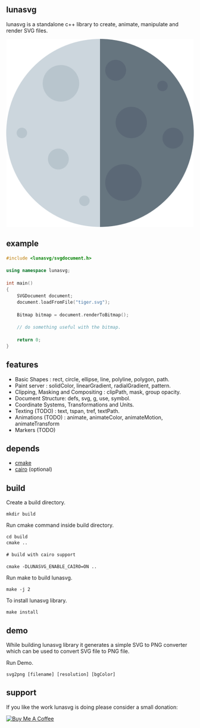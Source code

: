 ## lunasvg
lunasvg is a standalone c++ library to create, animate, manipulate and render SVG files.

![svg2png generated PNG](/example/luna.png)

## example
```cpp
#include <lunasvg/svgdocument.h>

using namespace lunasvg;

int main()
{
    SVGDocument document;
    document.loadFromFile("tiger.svg");
    
    Bitmap bitmap = document.renderToBitmap();
    
    // do something useful with the bitmap.
    
    return 0;
}

```

## features
- Basic Shapes : rect, circle, ellipse, line, polyline, polygon, path.
- Paint server : solidColor, linearGradient, radialGradient, pattern.
- Clipping, Masking and Compositing : clipPath, mask, group opacity.
- Document Structure: defs, svg, g, use, symbol.
- Coordinate Systems, Transformations and Units.
- Texting (TODO) : text, tspan, tref, textPath.
- Animations (TODO) : animate, animateColor, animateMotion, animateTransform
- Markers (TODO)

## depends
* [cmake](https://cmake.org/download/)
* [cairo](https://www.cairographics.org/download/) (optional)

## build

Create a build directory.
```
mkdir build
```
Run cmake command inside build directory.
```
cd build
cmake ..

# build with cairo support

cmake -DLUNASVG_ENABLE_CAIRO=ON ..

```
Run make to build lunasvg.

```
make -j 2
```
To install lunasvg library.

```
make install
```

## demo
While building lunasvg library it generates a simple SVG to PNG converter which can be used to convert SVG file to PNG file.

Run Demo.
```
svg2png [filename] [resolution] [bgColor]
```

## support
If you like the work lunasvg is doing please consider a small donation:

<a href="https://www.buymeacoffee.com/sammycage" target="_blank"><img src="https://www.buymeacoffee.com/assets/img/custom_images/orange_img.png" alt="Buy Me A Coffee" style="height: 51px !important;width: 217px !important;" ></a>
